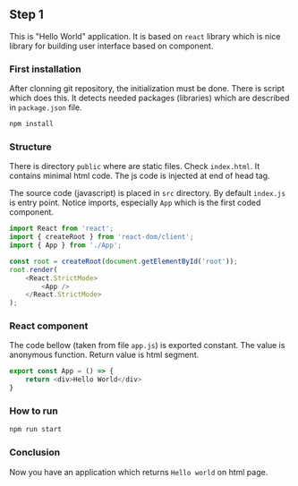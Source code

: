## Step 1

This is "Hello World" application.
It is based on `react` library which is nice library for building user interface based on component.

### First installation
After clonning git repository, the initialization must be done.
There is script which does this.
It detects needed packages (libraries) which are described in `package.json` file.

```bash
npm install
```

### Structure

There is directory `public` where are static files. Check `index.html`. It contains minimal html code.
The js code is injected at end of head tag.

The source code (javascript) is placed in `src` directory. By default `index.js` is entry point.
Notice imports, especially `App` which is the first coded component.

```js
import React from 'react';
import { createRoot } from 'react-dom/client';
import { App } from './App';

const root = createRoot(document.getElementById('root'));
root.render(
    <React.StrictMode>
        <App />
    </React.StrictMode>
);
```

### React component

The code bellow (taken from file `app.js`) is exported constant. 
The value is anonymous function.
Return value is html segment.

```js
export const App = () => {
    return <div>Hello World</div>
}
```

### How to run
```bash
npm run start
```

### Conclusion

Now you have an application which returns `Hello world` on html page.